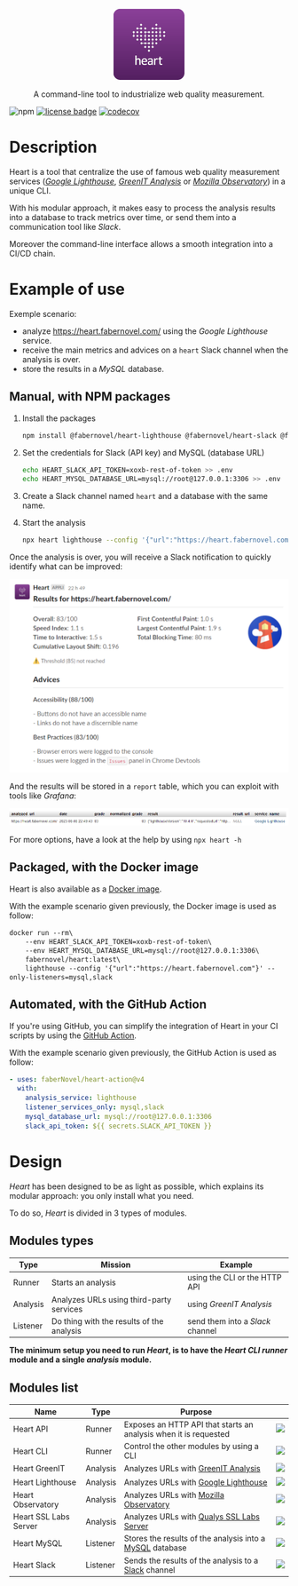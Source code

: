 <p align="center">
    <img alt="Violet square with rounded corners, featuring a heart in the form of a cloud of dots. Some of the dots are interconnected" src="./docs/images/heart.png" width="128">
</p>

<p align="center">A command-line tool to industrialize web quality measurement.</p>

![npm](https://img.shields.io/npm/v/%40fabernovel%2Fheart-cli?logo=npm)
[![license badge](https://img.shields.io/github/license/faberNovel/heart)](./LICENSE)
[![codecov](https://codecov.io/gh/faberNovel/heart/branch/main/graph/badge.svg?token=GN6PJTCDH9)](https://codecov.io/gh/faberNovel/heart)

# Description

Heart is a tool that centralize the use of famous web quality measurement services ([_Google Lighthouse_](https://pagespeed.web.dev/), [_GreenIT Analysis_](https://www.ecoindex.fr/) or [_Mozilla Observatory_](https://observatory.mozilla.org/)) in a unique CLI.

With his modular approach, it makes easy to process the analysis results into a database to track metrics over time, or send them into a communication tool like _Slack_.

Moreover the command-line interface allows a smooth integration into a CI/CD chain.

# Example of use

Exemple scenario:
- analyze <https://heart.fabernovel.com/> using the _Google Lighthouse_ service.
- receive the main metrics and advices on a `heart` Slack channel when the analysis is over.
- store the results in a _MySQL_ database.

## Manual, with NPM packages

1. Install the packages
    
    ```bash
    npm install @fabernovel/heart-lighthouse @fabernovel/heart-slack @fabernovel/heart-mysql
    ```

2. Set the credentials for Slack (API key) and MySQL (database URL)
    
    ```bash
    echo HEART_SLACK_API_TOKEN=xoxb-rest-of-token >> .env
    echo HEART_MYSQL_DATABASE_URL=mysql://root@127.0.0.1:3306 >> .env
    ```

3. Create a Slack channel named `heart` and a database with the same name.

4. Start the analysis

    ```bash
    npx heart lighthouse --config '{"url":"https://heart.fabernovel.com/"}'
    ```

Once the analysis is over, you will receive a Slack notification to quickly identify what can be improved:

![Analyzed URL, overall grade over 100, several metrics like Speed Index, First Contentful Paint and advices for improvements](./docs/images/heart-slack.png)

And the results will be stored in a `report` table, which you can exploit with tools like _Grafana_:

![Analyzed URL, overall grade over 100, several metrics like Speed Index, First Contentful Paint and advices for improvements](./docs/images/heart-mysql.png)

For more options, have a look at the help by using `npx heart -h`

## Packaged, with the Docker image

Heart is also available as a [Docker image](https://hub.docker.com/r/fabernovel/heart).

With the example scenario given previously, the Docker image is used as follow:

```shell
docker run --rm\
    --env HEART_SLACK_API_TOKEN=xoxb-rest-of-token\
    --env HEART_MYSQL_DATABASE_URL=mysql://root@127.0.0.1:3306\
    fabernovel/heart:latest\
    lighthouse --config '{"url":"https://heart.fabernovel.com"}' --only-listeners=mysql,slack
```

## Automated, with the GitHub Action

If you're using GitHub, you can simplify the integration of Heart in your CI scripts by using the [GitHub Action](https://github.com/marketplace/actions/heart-webpages-evaluation).

With the example scenario given previously, the GitHub Action is used as follow:

```yaml
- uses: faberNovel/heart-action@v4
  with:
    analysis_service: lighthouse
    listener_services_only: mysql,slack
    mysql_database_url: mysql://root@127.0.0.1:3306
    slack_api_token: ${{ secrets.SLACK_API_TOKEN }}
```

# Design

_Heart_ has been designed to be as light as possible, which explains its modular approach: you only install what you need.

To do so, _Heart_ is divided in 3 types of modules.

## Modules types

| Type | Mission | Example |
| ------ | ------ | ------ |
| Runner | Starts an analysis | using the CLI or the HTTP API |
| Analysis | Analyzes URLs using third-party services | using _GreenIT Analysis_ |
| Listener | Do thing with the results of the analysis | send them into a _Slack_ channel |

**The minimum setup you need to run _Heart_, is to have the _Heart CLI_ _runner_ module and a single _analysis_ module.**

## Modules list

| Name | Type | Purpose | |
| ------ | ------ | ------ | ------ |
| Heart API | Runner | Exposes an HTTP API that starts an analysis when it is requested | [![](https://img.shields.io/npm/v/@fabernovel/heart-api/latest?label=%40fabernovel%2Fheart-api)](https://www.npmjs.com/package/@fabernovel/heart-api "View Heart API on npmjs.com") |
| Heart CLI | Runner | Control the other modules by using a CLI | [![](https://img.shields.io/npm/v/@fabernovel/heart-cli/latest?label=%40fabernovel%2Fheart-cli)](https://www.npmjs.com/package/@fabernovel/heart-cli "View Heart CLI on npmjs.com") |
| Heart GreenIT | Analysis | Analyzes URLs with [GreenIT Analysis](https://chrome.google.com/webstore/detail/greenit-analysis/mofbfhffeklkbebfclfaiifefjflcpad?hl=en) | [![](https://img.shields.io/npm/v/@fabernovel/heart-greenit/latest?label=%40fabernovel%2Fheart-greenit)](https://www.npmjs.com/package/@fabernovel/heart-greenit "View Heart GreenIT on npmjs.com") |
| Heart Lighthouse | Analysis | Analyzes URLs with [Google Lighthouse](https://developers.google.com/web/tools/lighthouse) | [![](https://img.shields.io/npm/v/@fabernovel/heart-lighthouse/latest?label=%40fabernovel%2Fheart-lighthouse)](https://www.npmjs.com/package/@fabernovel/heart-lighthouse "View Heart Lighthouse on npmjs.com") |
| Heart Observatory | Analysis | Analyzes URLs with [Mozilla Observatory](https://observatory.mozilla.org/) | [![](https://img.shields.io/npm/v/@fabernovel/heart-observatory/latest?label=%40fabernovel%2Fheart-observatory)](https://www.npmjs.com/package/@fabernovel/heart-observatory "View Heart Observatory on npmjs.com") |
| Heart SSL Labs Server | Analysis | Analyzes URLs with [Qualys SSL Labs Server](https://www.ssllabs.com/ssltest/) | [![](https://img.shields.io/npm/v/@fabernovel/heart-ssllabs-server/latest?label=%40fabernovel%2Fheart-ssllabs-server)](https://www.npmjs.com/package/@fabernovel/heart-ssllabs-server "View Heart SSL Labs Server on npmjs.com") |
| Heart MySQL | Listener | Stores the results of the analysis into a [MySQL](https://www.mysql.com) database | [![](https://img.shields.io/npm/v/@fabernovel/heart-mysql/latest?label=%40fabernovel%2Fheart-mysql)](https://www.npmjs.com/package/@fabernovel/heart-mysql "View Heart MySQL on npmjs.com")
| Heart Slack | Listener | Sends the results of the analysis to a [Slack](https://slack.com) channel | [![](https://img.shields.io/npm/v/@fabernovel/heart-slack/latest?label=%40fabernovel%2Fheart-slack)](https://www.npmjs.com/package/@fabernovel/heart-slack "View Heart Slack on npmjs.com") |
